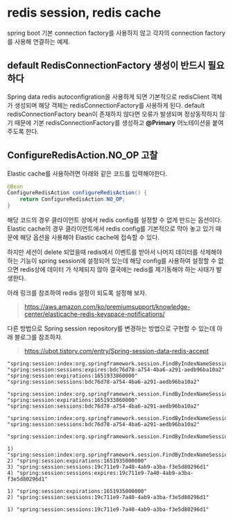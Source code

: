 # redis session, redis cache

spring boot 기본 connection factory를 사용하지 않고 각자의 connection factory를 사용해 연결하는 예제.

## default RedisConnectionFactory 생성이 반드시 필요하다

Spring data redis autoconfigration을 사용하게 되면 기본적으로 redisClient 객체가 생성되며 해당 객체는 redisConnectionFactory를 사용하게 된다. default redisConnectionFactory bean이 존재하지 않다면 오류가 발생되며 정상동작하지 않기 때문에 기본 redisConnectionFactory를 생성하고 **@Primary** 어노테이션을 붙여 주도록 한다.

## ConfigureRedisAction.NO_OP 고찰

Elastic cache를 사용하려면 아래와 같은 코드를 입력해야한다.

~~~java
@Bean
ConfigureRedisAction configureRedisAction() {
    return ConfigureRedisAction.NO_OP;
}
~~~

해당 코드의 경우 클라이언트 상에서 redis config를 설정할 수 없게 만드는 옵션이다. Elastic cache의 경우 클라이언트에서 redis config를 기본적으로 막아 놓고 있기 때문에 해당 옵션을 사용해야 Elastic cache에 접속할 수 있다.

하지만 세션이 delete 되었을때 redis에서 이벤트를 받아서 나머지 데이터를 삭제해야 하는 기능이 spring session에 설정되어 있는데 해당 config를 사용하여 설정할 수 없으면 redis상에 데이터 가 삭제되지 않아 결국에는 redis를 제기동해야 하는 사태가 발생한다.

아래 링크를 참조하여 redis 설정이 되도록 설정해 보자.

> https://aws.amazon.com/ko/premiumsupport/knowledge-center/elasticache-redis-keyspace-notifications/ 

다른 방법으로 Spring session repository를 변경하는 방법으로 구현할 수 있는데 아래 블로그를 참조하자.

> https://ubot.tistory.com/entry/Spring-session-data-redis-accept

~~~redis
"spring:session:index:org.springframework.session.FindByIndexNameSessionRepository.PRINCIPAL_NAME_INDEX_NAME:sam"
"spring:session:sessions:expires:bdc76d78-a754-4ba6-a291-aedb96ba10a2"
"spring:session:expirations:1651933860000"
"spring:session:sessions:bdc76d78-a754-4ba6-a291-aedb96ba10a2"
~~~

~~~redis
"spring:session:index:org.springframework.session.FindByIndexNameSessionRepository.PRINCIPAL_NAME_INDEX_NAME:sam"
"spring:session:expirations:1651933860000"
"spring:session:sessions:bdc76d78-a754-4ba6-a291-aedb96ba10a2"
~~~

~~~redis
"spring:session:index:org.springframework.session.FindByIndexNameSessionRepository.PRINCIPAL_NAME_INDEX_NAME:sam"
"spring:session:sessions:bdc76d78-a754-4ba6-a291-aedb96ba10a2"
~~~

~~~redis
"spring:session:index:org.springframework.session.FindByIndexNameSessionRepository.PRINCIPAL_NAME_INDEX_NAME:sam"
~~~

~~~redis
1) "spring:session:index:org.springframework.session.FindByIndexNameSessionRepository.PRINCIPAL_NAME_INDEX_NAME:sam"
2) "spring:session:expirations:1651935000000"
3) "spring:session:sessions:19c711e9-7a40-4ab9-a3ba-f3e5d80296d1"
4) "spring:session:sessions:expires:19c711e9-7a40-4ab9-a3ba-f3e5d80296d1"
~~~

~~~redis
1) "spring:session:expirations:1651935000000"
2) "spring:session:sessions:19c711e9-7a40-4ab9-a3ba-f3e5d80296d1"
~~~

~~~reids
1) "spring:session:sessions:19c711e9-7a40-4ab9-a3ba-f3e5d80296d1"
~~~
